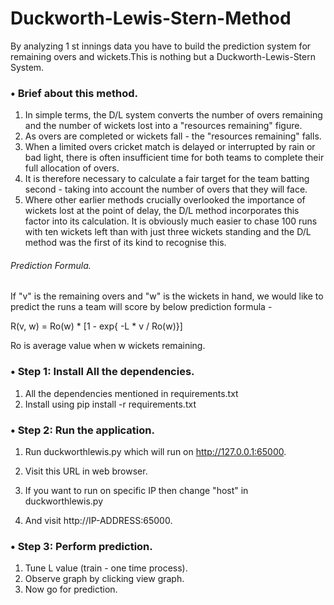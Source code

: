 # Duckworth-Lewis-Stern-Method
By analyzing 1 st innings data you have to build the prediction system for remaining overs and wickets.This is nothing but a Duckworth-Lewis-Stern System.

### •   Brief about this method.

1.  In simple terms, the D/L system converts the number of overs remaining and the number of wickets lost into a "resources remaining" figure.
2.  As overs are completed or wickets fall - the "resources remaining" falls.
3.  When a limited overs cricket match is delayed or interrupted by rain or bad light, there is often insufficient time for both teams to complete their full allocation of overs.
4.  It is therefore necessary to calculate a fair target for the team batting second - taking into account the number of overs that they will face.
5.  Where other earlier methods crucially overlooked the importance of wickets lost at the point of delay, the D/L method incorporates this factor into its calculation. It is obviously much easier to chase 100 runs with ten wickets left than with just three wickets standing and the D/L method was the first of its kind to recognise this.

###### Prediction Formula.

If "v" is the remaining overs and "w" is the wickets in hand,
we would like to predict the runs a team will score by below prediction formula -

R(v, w) = Ro(w) * [1 - exp{ -L * v / Ro(w)}]

Ro is average value when w wickets remaining.


### •   Step 1: Install All the dependencies.

1.  All the dependencies mentioned in requirements.txt
2.  Install using pip install -r requirements.txt

### •   Step 2: Run the application.

1.  Run duckworthlewis.py which will run on http://127.0.0.1:65000.
2.  Visit this URL in web browser.

3.  If you want to run on specific IP then change "host" in duckworthlewis.py
4.  And visit http://IP-ADDRESS:65000.

### •   Step 3: Perform prediction.

1.  Tune L value (train - one time process).
2.  Observe graph by clicking view graph.
3.  Now go for prediction.
